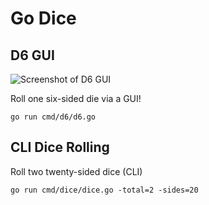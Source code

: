 # Go Dice

## D6 GUI

![Screenshot of D6 GUI](assets/day_cycle_01.png)

Roll one six-sided die via a GUI!

```
go run cmd/d6/d6.go
```

## CLI Dice Rolling

Roll two twenty-sided dice (CLI)

```
go run cmd/dice/dice.go -total=2 -sides=20
```

